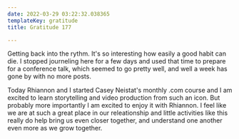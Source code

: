 ```yaml
---
date: 2022-03-29 03:22:32.038365
templateKey: gratitude
title: Gratitude 177

---
```


Getting back into the rythm.  It's so interesting how easily a good habit can
die.  I stopped journeling here for a few days and used that time to prepare
for a conference talk, which seemed to go pretty well, and well a week has gone
by with no more posts.

Today Rhiannon and I started Casey Neistat's monthly .com course and I am
excited to learn storytelling and video production from such an icon.  But
probably more importantly I am excited to enjoy it with Rhiannon.  I feel like
we are at such a great place in our releationship and little activities like
this really do help bring us even closer together, and understand one another
even more as we grow together.
